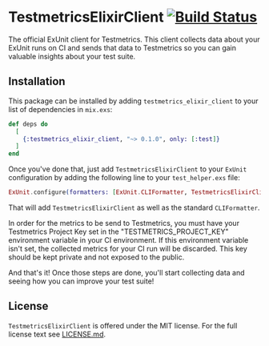 # TestmetricsElixirClient [![Build Status](https://travis-ci.com/Testmetrics/testmetrics_elixir_client.svg?branch=master)](https://travis-ci.com/Testmetrics/testmetrics_elixir_client)

The official ExUnit client for Testmetrics. This client collects data about your
ExUnit runs on CI and sends that data to Testmetrics so you can gain valuable
insights about your test suite.

## Installation

This package can be installed by adding `testmetrics_elixir_client` to your list
of dependencies in `mix.exs`:

```elixir
def deps do
  [
    {:testmetrics_elixir_client, "~> 0.1.0", only: [:test]}
  ]
end
```

Once you've done that, just add `TestmetricsElixirClient` to your `ExUnit`
configuration by adding the following line to your `test_helper.exs` file:

```elixir
ExUnit.configure(formatters: [ExUnit.CLIFormatter, TestmetricsElixirClient])
```

That will add `TestmetricsElixirClient` as well as the standard `CLIFormatter`.

In order for the metrics to be send to Testmetrics, you must have your
Testmetrics Project Key set in the "TESTMETRICS_PROJECT_KEY" environment
variable in your CI environment. If this environment variable isn't set, the
collected metrics for your CI run will be discarded. This key should be kept
private and not exposed to the public.

And that's it! Once those steps are done, you'll start collecting data and
seeing how you can improve your test suite!

## License

`TestmetricsElixirClient` is offered under the MIT license. For the full license
text see [LICENSE.md](https://github.com/testmetrics/testmetrics_elixir_client/blob/master/LICENSE.md).
